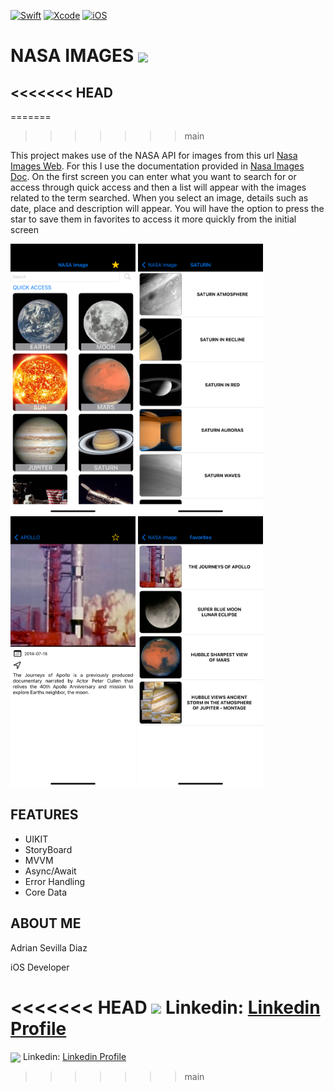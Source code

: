 
[![Swift](https://img.shields.io/badge/Swift-5-orange.svg?longCache=true&style=popout-square)](https://swift.org)
[![Xcode](https://img.shields.io/badge/Xcode-13.3.1-blue.svg?longCache=true&style=popout-square)](https://developer.apple.com/xcode)
[![iOS](https://img.shields.io/badge/iOS-15.4-red.svg?longCache=true&style=popout-square)](https://www.apple.com/es/ios)

# NASA IMAGES <img src="https://images.nasa.gov/images/nasa_logo-large.ee501ef4.png" width="50" align="center"/>
<<<<<<< HEAD
-
=======
>>>>>>> main


This project makes use of the NASA API for images from this url [Nasa Images Web](https://images.nasa.gov). For this I use the documentation provided in [Nasa Images Doc](https://images.nasa.gov/docs/images.nasa.gov_api_docs.pdf).
On the first screen you can enter what you want to search for or access through quick access and then a list will appear with the images related to the term searched. When you select an image, details such as date, place and description will appear. You will have the option to press the star to save them in favorites to access it more quickly from the initial screen


<p align="row">
<img src="https://raw.githubusercontent.com/Barazite/NASAImage/main/Img/SearchViewScreen.png" width="200" alt="SearchViewScreen"/>
<img src="https://raw.githubusercontent.com/Barazite/NASAImage/main/Img/ListViewScreen.png" width="200" alt="ListViewScreen"/>
<img src="https://raw.githubusercontent.com/Barazite/NASAImage/main/Img/DetailsViewScreen.png" width="200" alt="DetailsViewScreen"/>
<img src="https://raw.githubusercontent.com/Barazite/NASAImage/main/Img/FavoritesViewScreen.png" width="200" alt="FavoritesViewScreen"/>
</p>

## FEATURES
* UIKIT
* StoryBoard
* MVVM
* Async/Await
* Error Handling
* Core Data


## ABOUT ME
Adrian Sevilla Diaz

iOS Developer

<<<<<<< HEAD
<img src="https://cdn-icons-png.flaticon.com/512/174/174857.png" width="30" align="center"/> Linkedin: [Linkedin Profile](www.linkedin.com/in/adrian-sevilla-díaz-618592214)
=======
<img src="https://cdn-icons-png.flaticon.com/512/174/174857.png" width="30" align="center"/> Linkedin: [Linkedin Profile](https://www.linkedin.com/in/adrian-sevilla-díaz-618592214)
>>>>>>> main

